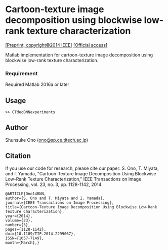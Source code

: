 # Cartoon-texture image decomposition using blockwise low-rank texture characterization

[[Preprint, copyright©2014 IEEE]](https://c6418712-a-62cb3a1a-s-sites.googlegroups.com/site/thunsukeono/publications/TIP_CTdecBNN.pdf?attachauth=ANoY7cofqxt1Q4H-0oF46PX6YlotWgg1Mx01B3ZqqTBVdw9TTEo97i1i4JCazyXxTrxo-n1_nfaxtqvv_wN-4xR9a1GNT8ahH9j-jEWTuqYEtYlwRwzA2xk067CMxyhCQy23AJVebeVyK5shFDj9cO9CG4ZKf5u5NG-dvkzYhTC1Nsnt16x3RRCMIJv2nBWNEpToXup_nQ2cjdfyJVfJq_6SCE38LvtWOA13wkEMlyFJVQ6zr6My_JI%3D&attredirects=0)
[[Official access]](http://ieeexplore.ieee.org/xpl/articleDetails.jsp?arnumber=6705679)

Matlab implementation for cartoon-texture image decomposition using blockwise low-rank texture characterization.

### Requirement
Required Matlab 2016a or later

## Usage
`>> CTdecBNNexperiments`

## Author
Shunsuke Ono (ono@sp.ce.titech.ac.jp)

## Citation
If you use our code for research, please cite our paper:
S. Ono, T. Miyata, and I. Yamada, "Cartoon-Texture Image Decomposition Using Blockwise Low-Rank Texture Characterization," IEEE Transactions on Image Processing, vol. 23, no. 3, pp. 1128-1142, 2014.
```
@ARTICLE{Ono14BNN, 
author={S. Ono and T. Miyata and I. Yamada}, 
journal={IEEE Transactions on Image Processing}, 
title={Cartoon-Texture Image Decomposition Using Blockwise Low-Rank Texture Characterization}, 
year={2014}, 
volume={23}, 
number={3}, 
pages={1128-1142}, 
doi={10.1109/TIP.2014.2299067}, 
ISSN={1057-7149}, 
month={March},}
```

